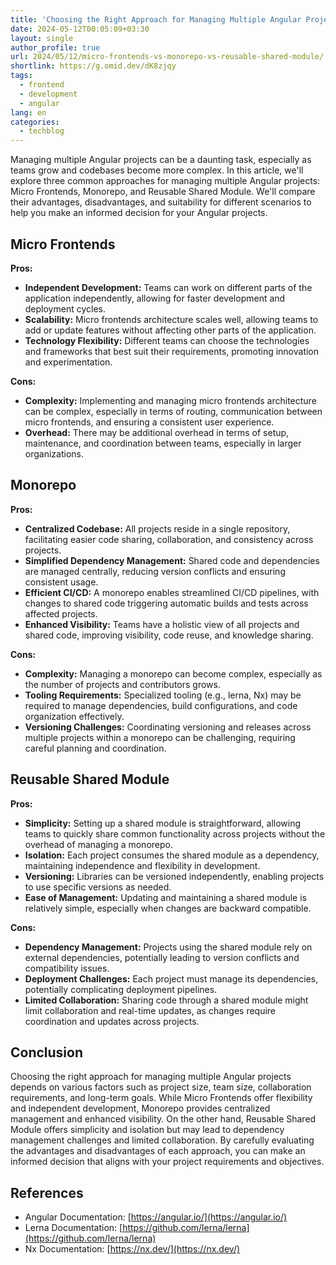 ```yaml
---
title: 'Choosing the Right Approach for Managing Multiple Angular Projects: Micro Frontends vs. Monorepo vs. Reusable Shared Module'
date: 2024-05-12T00:05:09+03:30
layout: single
author_profile: true
url: 2024/05/12/micro-frontends-vs-monorepo-vs-reusable-shared-module/
shortlink: https://g.omid.dev/dK8zjqy
tags:
  - frontend
  - development
  - angular
lang: en
categories: 
  - techblog
---
```

Managing multiple Angular projects can be a daunting task, especially as teams grow and codebases become more complex. In this article, we'll explore three common approaches for managing multiple Angular projects: Micro Frontends, Monorepo, and Reusable Shared Module. We'll compare their advantages, disadvantages, and suitability for different scenarios to help you make an informed decision for your Angular projects.

## Micro Frontends

**Pros:**

- **Independent Development:** Teams can work on different parts of the application independently, allowing for faster development and deployment cycles.
- **Scalability:** Micro frontends architecture scales well, allowing teams to add or update features without affecting other parts of the application.
- **Technology Flexibility:** Different teams can choose the technologies and frameworks that best suit their requirements, promoting innovation and experimentation.

**Cons:**

- **Complexity:** Implementing and managing micro frontends architecture can be complex, especially in terms of routing, communication between micro frontends, and ensuring a consistent user experience.
- **Overhead:** There may be additional overhead in terms of setup, maintenance, and coordination between teams, especially in larger organizations.

## Monorepo

**Pros:**

- **Centralized Codebase:** All projects reside in a single repository, facilitating easier code sharing, collaboration, and consistency across projects.
- **Simplified Dependency Management:** Shared code and dependencies are managed centrally, reducing version conflicts and ensuring consistent usage.
- **Efficient CI/CD:** A monorepo enables streamlined CI/CD pipelines, with changes to shared code triggering automatic builds and tests across affected projects.
- **Enhanced Visibility:** Teams have a holistic view of all projects and shared code, improving visibility, code reuse, and knowledge sharing.

**Cons:**

- **Complexity:** Managing a monorepo can become complex, especially as the number of projects and contributors grows.
- **Tooling Requirements:** Specialized tooling (e.g., lerna, Nx) may be required to manage dependencies, build configurations, and code organization effectively.
- **Versioning Challenges:** Coordinating versioning and releases across multiple projects within a monorepo can be challenging, requiring careful planning and coordination.

## Reusable Shared Module

**Pros:**

- **Simplicity:** Setting up a shared module is straightforward, allowing teams to quickly share common functionality across projects without the overhead of managing a monorepo.
- **Isolation:** Each project consumes the shared module as a dependency, maintaining independence and flexibility in development.
- **Versioning:** Libraries can be versioned independently, enabling projects to use specific versions as needed.
- **Ease of Management:** Updating and maintaining a shared module is relatively simple, especially when changes are backward compatible.

**Cons:**

- **Dependency Management:** Projects using the shared module rely on external dependencies, potentially leading to version conflicts and compatibility issues.
- **Deployment Challenges:** Each project must manage its dependencies, potentially complicating deployment pipelines.
- **Limited Collaboration:** Sharing code through a shared module might limit collaboration and real-time updates, as changes require coordination and updates across projects.

## Conclusion

Choosing the right approach for managing multiple Angular projects depends on various factors such as project size, team size, collaboration requirements, and long-term goals. While Micro Frontends offer flexibility and independent development, Monorepo provides centralized management and enhanced visibility. On the other hand, Reusable Shared Module offers simplicity and isolation but may lead to dependency management challenges and limited collaboration. By carefully evaluating the advantages and disadvantages of each approach, you can make an informed decision that aligns with your project requirements and objectives.

## References

- Angular Documentation: [https://angular.io/](https://angular.io/)
- Lerna Documentation: [https://github.com/lerna/lerna](https://github.com/lerna/lerna)
- Nx Documentation: [https://nx.dev/](https://nx.dev/)
